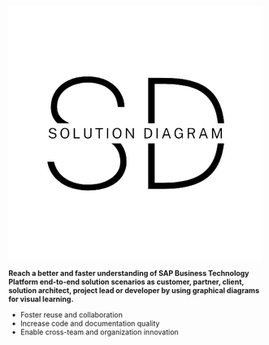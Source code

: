 ![SolutionDiagram @ SAP](logo/Logo_sol_diag_full.png)

**Reach a better and faster understanding of SAP Business Technology Platform end-to-end solution scenarios as customer, partner, client, solution architect, project lead or developer by using graphical diagrams for visual learning.**

* Foster reuse and collaboration
* Increase code and documentation quality
* Enable cross-team and organization innovation

